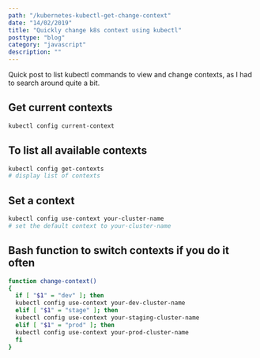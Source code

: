 ```yaml
---
path: "/kubernetes-kubectl-get-change-context"
date: "14/02/2019"
title: "Quickly change k8s context using kubectl"
posttype: "blog"
category: "javascript"
description: ""
---
```


Quick post to list kubectl commands to view and change contexts, as I had to search around quite a bit. 

## Get current contexts

```bash
kubectl config current-context 
```

## To list all available contexts

```bash
kubectl config get-contexts
# display list of contexts 
```

## Set a context

```bash
kubectl config use-context your-cluster-name
# set the default context to your-cluster-name
```

## Bash function to switch contexts if you do it often

```bash
function change-context()
{
  if [ "$1" = "dev" ]; then
  kubectl config use-context your-dev-cluster-name
  elif [ "$1" = "stage" ]; then
  kubectl config use-context your-staging-cluster-name
  elif [ "$1" = "prod" ]; then
  kubectl config use-context your-prod-cluster-name
  fi
}
```